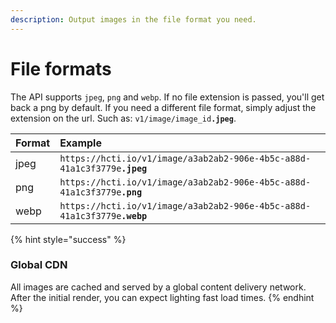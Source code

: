 ```yaml
---
description: Output images in the file format you need.
---
```


# File formats

The API supports `jpeg`, `png` and `webp`. If no file extension is passed, you'll get back a png by default. If you need a different file format, simply adjust the extension on the url. Such as: `v1/image/image_id`**`.jpeg`**.

| **Format** | **Example** |
| :--- | :--- |
| jpeg | `https://hcti.io/v1/image/a3ab2ab2-906e-4b5c-a88d-41a1c3f3779e`**`.jpeg`** |
| png | `https://hcti.io/v1/image/a3ab2ab2-906e-4b5c-a88d-41a1c3f3779e`**`.png`** |
| webp | `https://hcti.io/v1/image/a3ab2ab2-906e-4b5c-a88d-41a1c3f3779e`**`.webp`** |

{% hint style="success" %}
### **Global CDN**

All images are cached and served by a global content delivery network. After the initial render, you can expect lighting fast load times.
{% endhint %}

